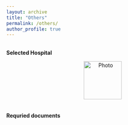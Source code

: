 ```yaml
---
layout: archive
title: "Others" 
permalink: /others/ 
author_profile: true
---
```



<br>
<b>Selected Hospital</b> <br>

<p align="center">
  <img src="http://shunguowang.github.io/others/朱主任.jpeg" alt="Photo" style="width: 100px;"/> 
</p>

<br>
<b>Requried documents</b> <br>
